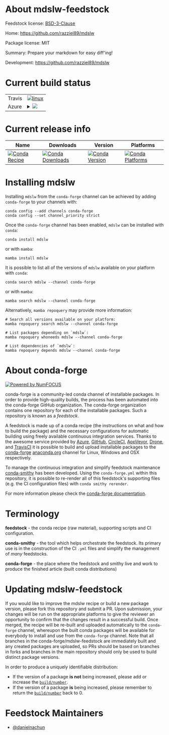 About mdslw-feedstock
=====================

Feedstock license: [BSD-3-Clause](https://github.com/conda-forge/mdslw-feedstock/blob/main/LICENSE.txt)

Home: https://github.com/razziel89/mdslw

Package license: MIT

Summary: Prepare your markdown for easy diff'ing!

Development: https://github.com/razziel89/mdslw

Current build status
====================


<table><tr>
    <td>Travis</td>
    <td>
      <a href="https://app.travis-ci.com/conda-forge/mdslw-feedstock">
        <img alt="linux" src="https://img.shields.io/travis/com/conda-forge/mdslw-feedstock/main.svg?label=Linux">
      </a>
    </td>
  </tr>
    
  <tr>
    <td>Azure</td>
    <td>
      <details>
        <summary>
          <a href="https://dev.azure.com/conda-forge/feedstock-builds/_build/latest?definitionId=23184&branchName=main">
            <img src="https://dev.azure.com/conda-forge/feedstock-builds/_apis/build/status/mdslw-feedstock?branchName=main">
          </a>
        </summary>
        <table>
          <thead><tr><th>Variant</th><th>Status</th></tr></thead>
          <tbody><tr>
              <td>linux_64</td>
              <td>
                <a href="https://dev.azure.com/conda-forge/feedstock-builds/_build/latest?definitionId=23184&branchName=main">
                  <img src="https://dev.azure.com/conda-forge/feedstock-builds/_apis/build/status/mdslw-feedstock?branchName=main&jobName=linux&configuration=linux%20linux_64_" alt="variant">
                </a>
              </td>
            </tr><tr>
              <td>linux_aarch64</td>
              <td>
                <a href="https://dev.azure.com/conda-forge/feedstock-builds/_build/latest?definitionId=23184&branchName=main">
                  <img src="https://dev.azure.com/conda-forge/feedstock-builds/_apis/build/status/mdslw-feedstock?branchName=main&jobName=linux&configuration=linux%20linux_aarch64_" alt="variant">
                </a>
              </td>
            </tr><tr>
              <td>linux_ppc64le</td>
              <td>
                <a href="https://dev.azure.com/conda-forge/feedstock-builds/_build/latest?definitionId=23184&branchName=main">
                  <img src="https://dev.azure.com/conda-forge/feedstock-builds/_apis/build/status/mdslw-feedstock?branchName=main&jobName=linux&configuration=linux%20linux_ppc64le_" alt="variant">
                </a>
              </td>
            </tr><tr>
              <td>osx_64</td>
              <td>
                <a href="https://dev.azure.com/conda-forge/feedstock-builds/_build/latest?definitionId=23184&branchName=main">
                  <img src="https://dev.azure.com/conda-forge/feedstock-builds/_apis/build/status/mdslw-feedstock?branchName=main&jobName=osx&configuration=osx%20osx_64_" alt="variant">
                </a>
              </td>
            </tr><tr>
              <td>osx_arm64</td>
              <td>
                <a href="https://dev.azure.com/conda-forge/feedstock-builds/_build/latest?definitionId=23184&branchName=main">
                  <img src="https://dev.azure.com/conda-forge/feedstock-builds/_apis/build/status/mdslw-feedstock?branchName=main&jobName=osx&configuration=osx%20osx_arm64_" alt="variant">
                </a>
              </td>
            </tr><tr>
              <td>win_64</td>
              <td>
                <a href="https://dev.azure.com/conda-forge/feedstock-builds/_build/latest?definitionId=23184&branchName=main">
                  <img src="https://dev.azure.com/conda-forge/feedstock-builds/_apis/build/status/mdslw-feedstock?branchName=main&jobName=win&configuration=win%20win_64_" alt="variant">
                </a>
              </td>
            </tr>
          </tbody>
        </table>
      </details>
    </td>
  </tr>
</table>

Current release info
====================

| Name | Downloads | Version | Platforms |
| --- | --- | --- | --- |
| [![Conda Recipe](https://img.shields.io/badge/recipe-mdslw-green.svg)](https://anaconda.org/conda-forge/mdslw) | [![Conda Downloads](https://img.shields.io/conda/dn/conda-forge/mdslw.svg)](https://anaconda.org/conda-forge/mdslw) | [![Conda Version](https://img.shields.io/conda/vn/conda-forge/mdslw.svg)](https://anaconda.org/conda-forge/mdslw) | [![Conda Platforms](https://img.shields.io/conda/pn/conda-forge/mdslw.svg)](https://anaconda.org/conda-forge/mdslw) |

Installing mdslw
================

Installing `mdslw` from the `conda-forge` channel can be achieved by adding `conda-forge` to your channels with:

```
conda config --add channels conda-forge
conda config --set channel_priority strict
```

Once the `conda-forge` channel has been enabled, `mdslw` can be installed with `conda`:

```
conda install mdslw
```

or with `mamba`:

```
mamba install mdslw
```

It is possible to list all of the versions of `mdslw` available on your platform with `conda`:

```
conda search mdslw --channel conda-forge
```

or with `mamba`:

```
mamba search mdslw --channel conda-forge
```

Alternatively, `mamba repoquery` may provide more information:

```
# Search all versions available on your platform:
mamba repoquery search mdslw --channel conda-forge

# List packages depending on `mdslw`:
mamba repoquery whoneeds mdslw --channel conda-forge

# List dependencies of `mdslw`:
mamba repoquery depends mdslw --channel conda-forge
```


About conda-forge
=================

[![Powered by
NumFOCUS](https://img.shields.io/badge/powered%20by-NumFOCUS-orange.svg?style=flat&colorA=E1523D&colorB=007D8A)](https://numfocus.org)

conda-forge is a community-led conda channel of installable packages.
In order to provide high-quality builds, the process has been automated into the
conda-forge GitHub organization. The conda-forge organization contains one repository
for each of the installable packages. Such a repository is known as a *feedstock*.

A feedstock is made up of a conda recipe (the instructions on what and how to build
the package) and the necessary configurations for automatic building using freely
available continuous integration services. Thanks to the awesome service provided by
[Azure](https://azure.microsoft.com/en-us/services/devops/), [GitHub](https://github.com/),
[CircleCI](https://circleci.com/), [AppVeyor](https://www.appveyor.com/),
[Drone](https://cloud.drone.io/welcome), and [TravisCI](https://travis-ci.com/)
it is possible to build and upload installable packages to the
[conda-forge](https://anaconda.org/conda-forge) [anaconda.org](https://anaconda.org/)
channel for Linux, Windows and OSX respectively.

To manage the continuous integration and simplify feedstock maintenance
[conda-smithy](https://github.com/conda-forge/conda-smithy) has been developed.
Using the ``conda-forge.yml`` within this repository, it is possible to re-render all of
this feedstock's supporting files (e.g. the CI configuration files) with ``conda smithy rerender``.

For more information please check the [conda-forge documentation](https://conda-forge.org/docs/).

Terminology
===========

**feedstock** - the conda recipe (raw material), supporting scripts and CI configuration.

**conda-smithy** - the tool which helps orchestrate the feedstock.
                   Its primary use is in the construction of the CI ``.yml`` files
                   and simplify the management of *many* feedstocks.

**conda-forge** - the place where the feedstock and smithy live and work to
                  produce the finished article (built conda distributions)


Updating mdslw-feedstock
========================

If you would like to improve the mdslw recipe or build a new
package version, please fork this repository and submit a PR. Upon submission,
your changes will be run on the appropriate platforms to give the reviewer an
opportunity to confirm that the changes result in a successful build. Once
merged, the recipe will be re-built and uploaded automatically to the
`conda-forge` channel, whereupon the built conda packages will be available for
everybody to install and use from the `conda-forge` channel.
Note that all branches in the conda-forge/mdslw-feedstock are
immediately built and any created packages are uploaded, so PRs should be based
on branches in forks and branches in the main repository should only be used to
build distinct package versions.

In order to produce a uniquely identifiable distribution:
 * If the version of a package **is not** being increased, please add or increase
   the [``build/number``](https://docs.conda.io/projects/conda-build/en/latest/resources/define-metadata.html#build-number-and-string).
 * If the version of a package **is** being increased, please remember to return
   the [``build/number``](https://docs.conda.io/projects/conda-build/en/latest/resources/define-metadata.html#build-number-and-string)
   back to 0.

Feedstock Maintainers
=====================

* [@danielnachun](https://github.com/danielnachun/)

